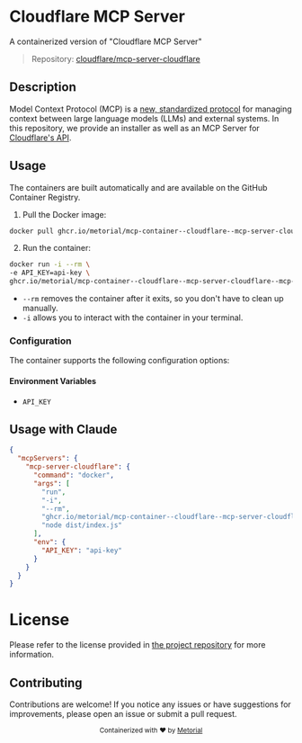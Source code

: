 
# Cloudflare MCP Server

A containerized version of "Cloudflare MCP Server"

> Repository: [cloudflare/mcp-server-cloudflare](https://github.com/cloudflare/mcp-server-cloudflare)

## Description

Model Context Protocol (MCP) is a [new, standardized protocol](https://modelcontextprotocol.io/introduction) for managing context between large language models (LLMs) and external systems. In this repository, we provide an installer as well as an MCP Server for [Cloudflare's API](https://api.cloudflare.com).


## Usage

The containers are built automatically and are available on the GitHub Container Registry.

1. Pull the Docker image:

```bash
docker pull ghcr.io/metorial/mcp-container--cloudflare--mcp-server-cloudflare--mcp-server-cloudflare
```

2. Run the container:

```bash
docker run -i --rm \ 
-e API_KEY=api-key \
ghcr.io/metorial/mcp-container--cloudflare--mcp-server-cloudflare--mcp-server-cloudflare  "node dist/index.js"
```

- `--rm` removes the container after it exits, so you don't have to clean up manually.
- `-i` allows you to interact with the container in your terminal.



### Configuration

The container supports the following configuration options:




#### Environment Variables

- `API_KEY`




## Usage with Claude

```json
{
  "mcpServers": {
    "mcp-server-cloudflare": {
      "command": "docker",
      "args": [
        "run",
        "-i",
        "--rm",
        "ghcr.io/metorial/mcp-container--cloudflare--mcp-server-cloudflare--mcp-server-cloudflare",
        "node dist/index.js"
      ],
      "env": {
        "API_KEY": "api-key"
      }
    }
  }
}
```

# License

Please refer to the license provided in [the project repository](https://github.com/cloudflare/mcp-server-cloudflare) for more information.

## Contributing

Contributions are welcome! If you notice any issues or have suggestions for improvements, please open an issue or submit a pull request.

<div align="center">
  <sub>Containerized with ❤️ by <a href="https://metorial.com">Metorial</a></sub>
</div>
  